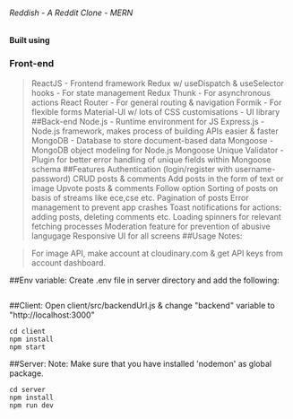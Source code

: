 ###### Reddish - A Reddit Clone - MERN
#### Built using
### Front-end
>ReactJS - Frontend framework
>Redux w/ useDispatch & useSelector hooks - For state management
>Redux Thunk - For asynchronous actions
>React Router - For general routing & navigation
>Formik - For flexible forms
>Material-UI w/ lots of CSS customisations - UI library
##Back-end
>Node.js - Runtime environment for JS
>Express.js - Node.js framework, makes process of building APIs easier & faster
>MongoDB - Database to store document-based data
>Mongoose - MongoDB object modeling for Node.js
>Mongoose Unique Validator - Plugin for better error handling of unique fields within Mongoose schema
##Features
>Authentication (login/register with username-password)
>CRUD posts & comments
>Add posts in the form of text or image
>Upvote posts & comments
>Follow option
>Sorting of posts on basis of streams like ece,cse etc.
>Pagination of posts
>Error management to prevent app crashes
>Toast notifications for actions: adding posts, deleting comments etc.
>Loading spinners for relevant fetching processes
>Moderation feature for prevention of abusive langugage
>Responsive UI for all screens
##Usage
Notes:

>For image API, make account at cloudinary.com & get API keys from account dashboard.

##Env variable:
Create .env file in server directory and add the following:

```MONGODB_URI = "Your Mongo URI"
```

##Client:
Open client/src/backendUrl.js & change "backend" variable to "http://localhost:3000"
```
cd client
npm install
npm start
```
##Server:
Note: Make sure that you have installed 'nodemon' as global package.
```
cd server
npm install
npm run dev
```
